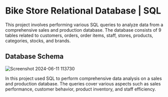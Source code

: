 # Bike Store Relational Database | SQL

This project involves performing various SQL queries to analyze data from a comprehensive sales and production database. The database consists of 9 tables related to customers, orders, order items, staff, stores, products, categories, stocks, and brands.

## Database Schema

![Screenshot 2024-06-11 113730](https://github.com/hindaf99/SQL_BikeStore_Project/assets/83431185/0d178bec-b37d-43d8-8ce4-5a9c0e8e08c6)



In this project used SQL to perform comprehensive data analysis on a sales and production database. The queries cover various aspects such as sales performance, customer behavior, product inventory, and staff efficiency.


